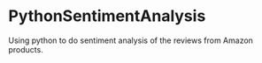 # PythonSentimentAnalysis

Using python to do sentiment analysis of the reviews from Amazon products.


